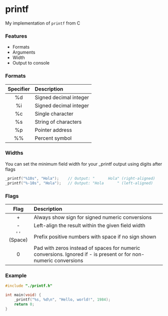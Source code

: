 # printf
My implementation of `printf` from C

### Features
- Formats
- Arguments
- Width
- Output to console

### Formats
| Specifier | Description            |
|:---------:|:-----------------------|
| %d        | Signed decimal integer |
| %i        | Signed decimal integer |
| %c        | Single character       |
| %s        | String of characters   |
| %p        | Pointer address        |
| %%        | Percent symbol         |

### Widths
You can set the minimum field width for your _printf output using digits after flags
```c
_printf("%10s", "Hola");    // Output: "      Hola" (right-aligned)
_printf("%-10s", "Hola");   // Output: "Hola      " (left-aligned)
```

### Flags
| Flag        | Description                                         |
|:-----------:|:----------------------------------------------------|
| +           | Always show sign for signed numeric conversions	    |
| -           | Left-align the result within the given field width  |
| ' ' (Space) | Prefix positive numbers with space if no sign shown |
| 0           | Pad with zeros instead of spaces for numeric conversions. Ignored if - is present or for non-numeric conversions |

### Example
```c
#include "./printf.h"

int main(void) {
    _printf("%s, %d\n", "Hello, world!", 1984);
    return 0;
}
```
